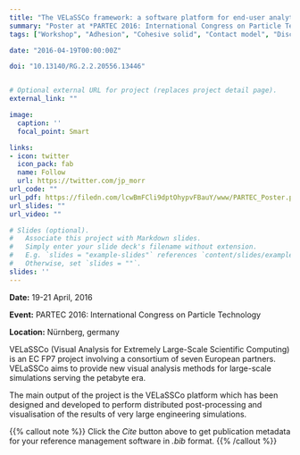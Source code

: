 ```yaml
---
title: "The VELaSSCo framework: a software platform for end-user analytics and visualization of large simulation datasets"
summary: "Poster at *PARTEC 2016: International Congress on Particle Technology*"
tags: ["Workshop", "Adhesion", "Cohesive solid", "Contact model", "Discrete element method", "DEM", "Granular material", "contact"]

date: "2016-04-19T00:00:00Z"

doi: "10.13140/RG.2.2.20556.13446"


# Optional external URL for project (replaces project detail page).
external_link: ""

image:
  caption: ''
  focal_point: Smart

links:
- icon: twitter
  icon_pack: fab
  name: Follow
  url: https://twitter.com/jp_morr
url_code: ""
url_pdf: https://filedn.com/lcwBmFCli9dptOhypvFBauY/www/PARTEC_Poster.pdf
url_slides: ""
url_video: ""

# Slides (optional).
#   Associate this project with Markdown slides.
#   Simply enter your slide deck's filename without extension.
#   E.g. `slides = "example-slides"` references `content/slides/example-slides.md`.
#   Otherwise, set `slides = ""`.
slides: ''
---
```


**Date:** 19-21 April, 2016

**Event:** PARTEC 2016: International Congress on Particle Technology

**Location:** Nürnberg, germany

VELaSSCo (Visual Analysis for Extremely Large-Scale Scientific Computing) is an EC FP7 project involving a consortium of seven European partners. 
VELaSSCo aims to provide new visual analysis methods for large-scale simulations serving the petabyte era. 

The main output of the project is the VELaSSCo platform which has been designed and developed to perform distributed post-processing and visualisation of the results of very large engineering simulations.

{{% callout note %}}
Click the *Cite* button above to get publication metadata for your reference management software in *.bib* format.
{{% /callout %}}

